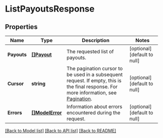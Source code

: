 # ListPayoutsResponse

## Properties

 Name        | Type                         | Description                                                                                                                                                                                           | Notes                        
-------------|------------------------------|-------------------------------------------------------------------------------------------------------------------------------------------------------------------------------------------------------|------------------------------
 **Payouts** | [**[]Payout**](Payout.md)    | The requested list of payouts.                                                                                                                                                                        | [optional] [default to null] 
 **Cursor**  | **string**                   | The pagination cursor to be used in a subsequent request. If empty, this is the final response. For more information, see [Pagination](https://developer.squareup.com/docs/basics/api101/pagination). | [optional] [default to null] 
 **Errors**  | [**[]ModelError**](Error.md) | Information about errors encountered during the request.                                                                                                                                              | [optional] [default to null] 

[[Back to Model list]](../README.md#documentation-for-models) [[Back to API list]](../README.md#documentation-for-api-endpoints) [[Back to README]](../README.md)

